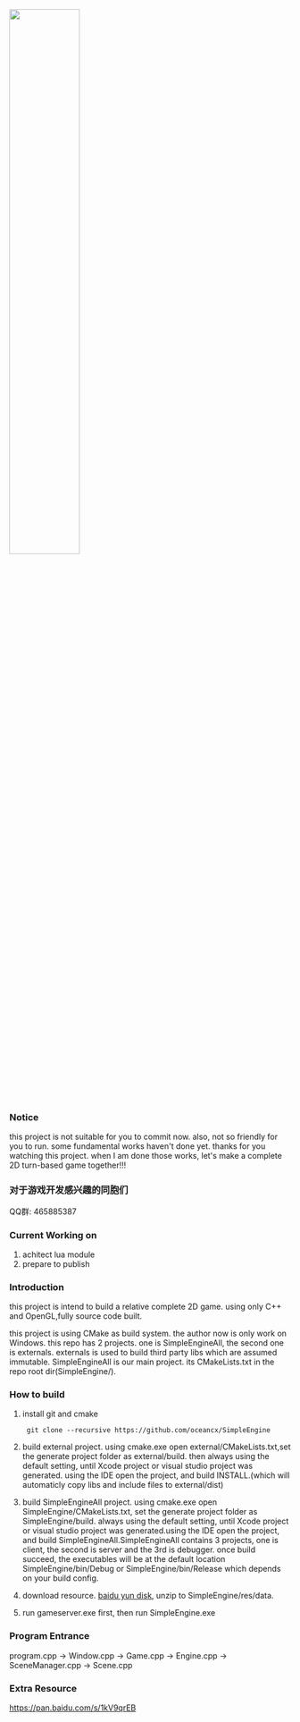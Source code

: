 
<img src="https://github.com/oceancx/SimpleEngine/blob/master/imgui.gif" width="50%" height="50%">

### Notice

this project is not suitable for you to commit now. also, not so friendly for you to run. some fundamental works haven't done yet. thanks for you watching this project. when I am done those works, let's make a complete 2D turn-based game together!!!

### 对于游戏开发感兴趣的同胞们

QQ群: 465885387

### Current Working on

1. achitect lua module
2. prepare to publish

### Introduction

this project is intend to build a relative complete 2D game. using only C++ and OpenGL,fully source code built.

this project is using CMake as build system. the author now is only work on Windows. this repo has 2 projects. one is SimpleEngineAll, the second one is externals. externals is used to build third party libs which are assumed immutable.
SimpleEngineAll is our main project. its CMakeLists.txt in the repo root dir(SimpleEngine/).

### How to build

1. install git and cmake
		
		git clone --recursive https://github.com/oceancx/SimpleEngine

2. build external project. 
using cmake.exe open external/CMakeLists.txt,set the generate project folder as external/build. then always using the default setting, until Xcode project or visual studio project was generated. using the IDE open the project, and build INSTALL.(which will automaticly copy libs and include files to external/dist)

3. build SimpleEngineAll project.
using cmake.exe open SimpleEngine/CMakeLists.txt, set the generate project folder as SimpleEngine/build. always using the default setting, until Xcode project or visual studio project was generated.using the IDE open the project, and build SimpleEngineAll.SimpleEngineAll contains 3 projects, one is client, the second is server and the 3rd is debugger. once build succeed, the executables will be at the default location SimpleEngine/bin/Debug or SimpleEngine/bin/Release which depends on your build config.
	
4. download resource. [baidu yun disk](https://pan.baidu.com/s/1o7Gn0t8), unzip to SimpleEngine/res/data.

5. run gameserver.exe first, then run SimpleEngine.exe

### Program Entrance

program.cpp -> Window.cpp -> Game.cpp -> Engine.cpp -> SceneManager.cpp -> Scene.cpp

### Extra Resource

https://pan.baidu.com/s/1kV9qrEB

